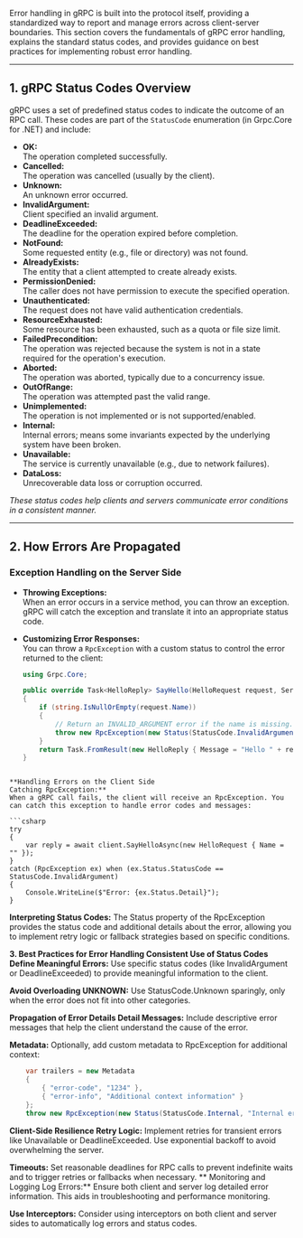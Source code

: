 Error handling in gRPC is built into the protocol itself, providing a standardized way to report and manage errors across client-server boundaries. This section covers the fundamentals of gRPC error handling, explains the standard status codes, and provides guidance on best practices for implementing robust error handling.

---

## 1. gRPC Status Codes Overview

gRPC uses a set of predefined status codes to indicate the outcome of an RPC call. These codes are part of the `StatusCode` enumeration (in Grpc.Core for .NET) and include:

- **OK:**  
  The operation completed successfully.
- **Cancelled:**  
  The operation was cancelled (usually by the client).
- **Unknown:**  
  An unknown error occurred.
- **InvalidArgument:**  
  Client specified an invalid argument.
- **DeadlineExceeded:**  
  The deadline for the operation expired before completion.
- **NotFound:**  
  Some requested entity (e.g., file or directory) was not found.
- **AlreadyExists:**  
  The entity that a client attempted to create already exists.
- **PermissionDenied:**  
  The caller does not have permission to execute the specified operation.
- **Unauthenticated:**  
  The request does not have valid authentication credentials.
- **ResourceExhausted:**  
  Some resource has been exhausted, such as a quota or file size limit.
- **FailedPrecondition:**  
  The operation was rejected because the system is not in a state required for the operation's execution.
- **Aborted:**  
  The operation was aborted, typically due to a concurrency issue.
- **OutOfRange:**  
  The operation was attempted past the valid range.
- **Unimplemented:**  
  The operation is not implemented or is not supported/enabled.
- **Internal:**  
  Internal errors; means some invariants expected by the underlying system have been broken.
- **Unavailable:**  
  The service is currently unavailable (e.g., due to network failures).
- **DataLoss:**  
  Unrecoverable data loss or corruption occurred.

*These status codes help clients and servers communicate error conditions in a consistent manner.*

---

## 2. How Errors Are Propagated

### **Exception Handling on the Server Side**

- **Throwing Exceptions:**  
  When an error occurs in a service method, you can throw an exception. gRPC will catch the exception and translate it into an appropriate status code.
  
- **Customizing Error Responses:**  
  You can throw a `RpcException` with a custom status to control the error returned to the client:
  ```csharp
  using Grpc.Core;

  public override Task<HelloReply> SayHello(HelloRequest request, ServerCallContext context)
  {
      if (string.IsNullOrEmpty(request.Name))
      {
          // Return an INVALID_ARGUMENT error if the name is missing.
          throw new RpcException(new Status(StatusCode.InvalidArgument, "Name cannot be empty."));
      }
      return Task.FromResult(new HelloReply { Message = "Hello " + request.Name });
  }
```

**Handling Errors on the Client Side
Catching RpcException:**
When a gRPC call fails, the client will receive an RpcException. You can catch this exception to handle error codes and messages:

```csharp
try
{
    var reply = await client.SayHelloAsync(new HelloRequest { Name = "" });
}
catch (RpcException ex) when (ex.Status.StatusCode == StatusCode.InvalidArgument)
{
    Console.WriteLine($"Error: {ex.Status.Detail}");
}
```

**Interpreting Status Codes:**
The Status property of the RpcException provides the status code and additional details about the error, allowing you to implement retry logic or fallback strategies based on specific conditions.

**3. Best Practices for Error Handling
Consistent Use of Status Codes
Define Meaningful Errors:**
Use specific status codes (like InvalidArgument or DeadlineExceeded) to provide meaningful information to the client.

**Avoid Overloading UNKNOWN:**
Use StatusCode.Unknown sparingly, only when the error does not fit into other categories.

**Propagation of Error Details
Detail Messages:**
Include descriptive error messages that help the client understand the cause of the error.

**Metadata:**
Optionally, add custom metadata to RpcException for additional context:

```csharp
    var trailers = new Metadata
    {
        { "error-code", "1234" },
        { "error-info", "Additional context information" }
    };
    throw new RpcException(new Status(StatusCode.Internal, "Internal error occurred.") ,trailers);
```

**Client-Side Resilience
Retry Logic:**
Implement retries for transient errors like Unavailable or DeadlineExceeded. Use exponential backoff to avoid overwhelming the server.

**Timeouts:**
Set reasonable deadlines for RPC calls to prevent indefinite waits and to trigger retries or fallbacks when necessary.
**
Monitoring and Logging
Log Errors:**
Ensure both client and server log detailed error information. This aids in troubleshooting and performance monitoring.

**Use Interceptors:**
Consider using interceptors on both client and server sides to automatically log errors and status codes.